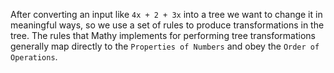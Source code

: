 After converting an input like `4x + 2 + 3x` into a tree we want to change it in meaningful ways, so we use a set of rules to produce transformations in the tree. The rules that Mathy implements for performing tree transformations generally map directly to the `Properties of Numbers` and obey the `Order of Operations`.
